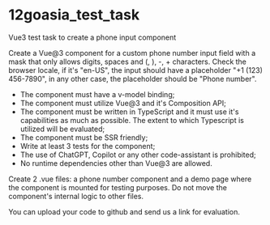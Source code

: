 # 12goasia_test_task
Vue3 test task to create a phone input component

Create a Vue@3 component for a custom phone number input field with a mask that only allows digits, spaces and (, ), -, + characters.
Check the browser locale, if it's "en-US", the input should have a placeholder "+1 (123) 456-7890", in any other case, the placeholder should be "Phone number".

- The component must have a v-model binding;
- The component must utilize Vue@3 and it's Composition API;
- The component must be written in TypeScript and it must use it's capabilities as much as possible. The extent to which Typescript is utilized will be evaluated;
- The component must be SSR friendly;
- Write at least 3 tests for the component;
- The use of ChatGPT, Copilot or any other code-assistant is prohibited;
- No runtime dependencies other than Vue@3 are allowed.

Create 2 .vue files: a phone number component and a demo page where the component is mounted for testing purposes. Do not move the component's internal logic to other files.

You can upload your code to github and send us a link for evaluation.
